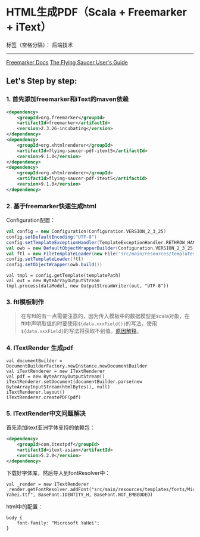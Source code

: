 # HTML生成PDF（Scala + Freemarker + iText）

标签（空格分隔）： 后端技术

---
[Freemarker Docs][1]
[The Flying Saucer User's Guide][2]
## Let's Step by step:
### 1. 首先添加freemarker和iText的maven依赖
```xml
<dependency>
    <groupId>org.freemarker</groupId>
    <artifactId>freemarker</artifactId>
    <version>2.3.26-incubating</version>
</dependency>
<dependency>
    <groupId>org.xhtmlrenderer</groupId>
    <artifactId>flying-saucer-pdf-itext5</artifactId>
    <version>9.1.0</version>
</dependency>
<dependency>
    <groupId>org.xhtmlrenderer</groupId>
    <artifactId>flying-saucer-pdf-itext5</artifactId>
    <version>9.1.0</version>
</dependency>
```

### 2. 基于freemarker快速生成html
Configuration配置：
```scala
val config = new Configuration(Configuration.VERSION_2_3_25)
config.setDefaultEncoding("UTF-8")
config.setTemplateExceptionHandler(TemplateExceptionHandler.RETHROW_HANDLER)
val owb = new DefaultObjectWrapperBuilder(Configuration.VERSION_2_3_25)
val ftl = new FileTemplateLoader(new File("src/main/resources/templates"))
config.setTemplateLoader(ftl)
config.setObjectWrapper(owb.build())
```
```
val tmpl = config.getTemplate(templatePath)
val out = new ByteArrayOutputStream
tmpl.process(dataModel, new OutputStreamWriter(out, "UTF-8"))
```

### 3. ftl模板制作
> 在写ftl的有一点需要注意的，因为传入模板中的数据模型是scala对象，在ftl中声明取值的时要使用``${data.xxxField()}``的写法，使用``${data.xxxField}``的写法将获取不到值。[原因解释][3]。

### 4. ITextRender 生成pdf
```
val documentBuilder = DocumentBuilderFactory.newInstance.newDocumentBuilder
val iTextRenderer = new ITextRenderer
val pdf = new ByteArrayOutputStream()
iTextRenderer.setDocument(documentBuilder.parse(new ByteArrayInputStream(htmlBytes)), null)
iTextRenderer.layout()
iTextRenderer.createPDF(pdf)
```
### 5. ITextRender中文问题解决
首先添加itext亚洲字体支持的依赖包：
```xml
<dependency>
    <groupId>com.itextpdf</groupId>
    <artifactId>itext-asian</artifactId>
    <version>5.2.0</version>
</dependency>
```
下载好字体库，然后导入到fontResolver中：
```
val _render = new ITextRenderer
_render.getFontResolver.addFont("src/main/resources/templates/fonts/Microsoft Yahei.ttf", BaseFont.IDENTITY_H, BaseFont.NOT_EMBEDDED)
```
html中的配置：
```
body {
    font-family: "Microsoft YaHei";
}
```


  [1]: http://freemarker.org/docs/
  [2]: https://flyingsaucerproject.github.io/flyingsaucer/r8/guide/users-guide-R8.html
  [3]: https://stackoverflow.com/questions/32201528/not-able-to-read-object-values-in-freemarker-template#answer-32205553